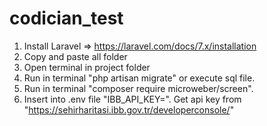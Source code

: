# codician_test
1. Install Laravel => https://laravel.com/docs/7.x/installation
2. Copy and paste all folder
3. Open terminal in project folder
4. Run in terminal "php artisan migrate" or execute sql file.
5. Run in terminal "composer require microweber/screen".
6. Insert into .env file "IBB_API_KEY=". Get api key from "https://sehirharitasi.ibb.gov.tr/developerconsole/"
